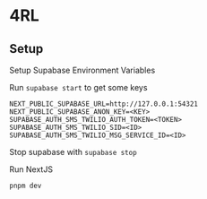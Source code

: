 # 4RL

## Setup

Setup Supabase Environment Variables

Run `supabase start` to get some keys

```text
NEXT_PUBLIC_SUPABASE_URL=http://127.0.0.1:54321
NEXT_PUBLIC_SUPABASE_ANON_KEY=<KEY>
SUPABASE_AUTH_SMS_TWILIO_AUTH_TOKEN=<TOKEN>
SUPABASE_AUTH_SMS_TWILIO_SID=<ID>
SUPABASE_AUTH_SMS_TWILIO_MSG_SERVICE_ID=<ID>
```

Stop supabase with `supabase stop`

Run NextJS

```bash
pnpm dev
```
